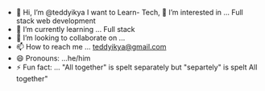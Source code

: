 - 👋 Hi, I’m @teddyikya  I want to Learn- Tech,  👀 I’m interested in ... Full stack web  development
- 🌱 I’m currently learning ... Full stack
- 💞️ I’m looking to collaborate on ...
- 📫 How to reach me ... teddyikya@gmail.com
- 😄 Pronouns: ...he/him
- ⚡ Fun fact: ... "All together" is spelt separately but "separtely" is spelt All together"

<!---
teddyikya/teddyikya is a ✨ special ✨ repository because its `README.md` (this file) appears on your GitHub profile.
You can click the Preview link to take a look at your changes.
--->
